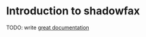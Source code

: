 # Introduction to shadowfax

TODO: write [great documentation](http://jacobian.org/writing/great-documentation/what-to-write/)

